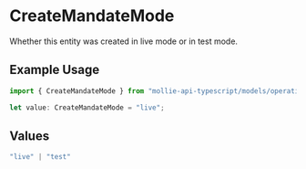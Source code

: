 # CreateMandateMode

Whether this entity was created in live mode or in test mode.

## Example Usage

```typescript
import { CreateMandateMode } from "mollie-api-typescript/models/operations";

let value: CreateMandateMode = "live";
```

## Values

```typescript
"live" | "test"
```